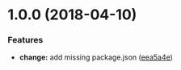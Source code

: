 <a name="1.0.0"></a>
# 1.0.0 (2018-04-10)


### Features

* **change:** add missing package.json ([eea5a4e](https://github.com/pigcan/commitizen-with-lerna/commit/eea5a4e))



